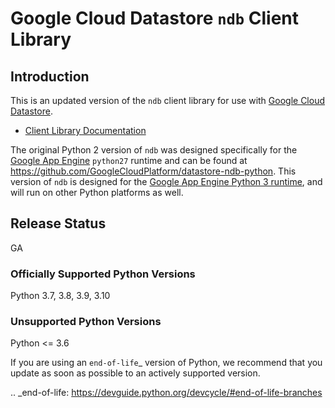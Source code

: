 # Google Cloud Datastore `ndb` Client Library

## Introduction

This is an updated version of the `ndb` client library for use with
[Google Cloud Datastore][0].

* [Client Library Documentation](https://googleapis.dev/python/python-ndb/latest)

The original Python 2 version of `ndb` was designed specifically for the
[Google App Engine][1] `python27` runtime and can be found at
https://github.com/GoogleCloudPlatform/datastore-ndb-python. This version of
`ndb` is designed for the [Google App Engine Python 3 runtime][2], and will
run on other Python platforms as well.

[0]: https://cloud.google.com/datastore
[1]: https://cloud.google.com/appengine
[2]: https://cloud.google.com/appengine/docs/standard/python3/

## Release Status

GA

### Officially Supported Python Versions
Python 3.7, 3.8, 3.9, 3.10

### Unsupported Python Versions

Python <= 3.6

If you are using an `end-of-life`_
version of Python, we recommend that you update as soon as possible to an actively supported version.

.. _end-of-life: https://devguide.python.org/devcycle/#end-of-life-branches
